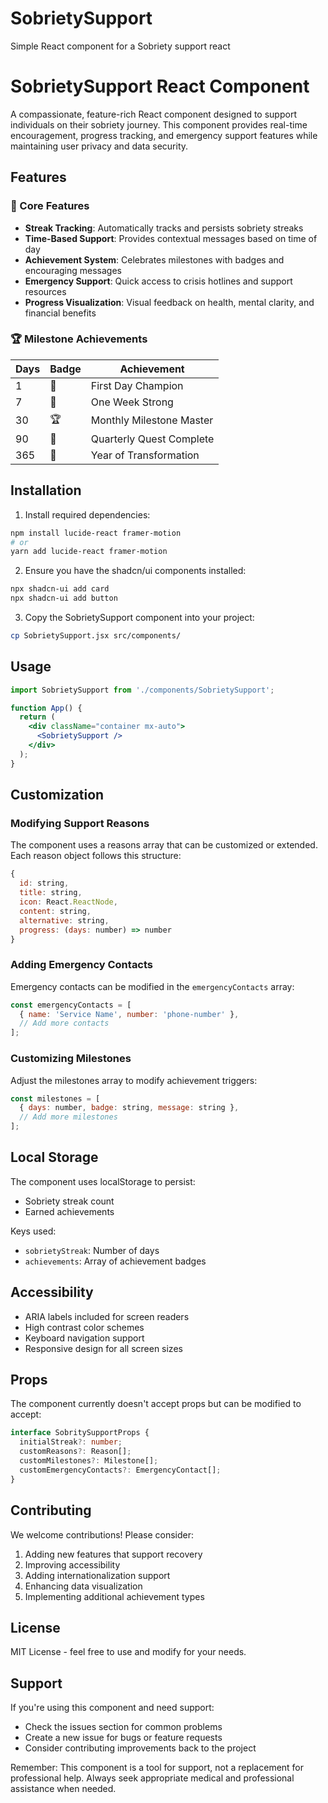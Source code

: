 # SobrietySupport
Simple React component for a Sobriety support react 
# SobrietySupport React Component

A compassionate, feature-rich React component designed to support individuals on their sobriety journey. This component provides real-time encouragement, progress tracking, and emergency support features while maintaining user privacy and data security.

## Features

### 🌟 Core Features
- **Streak Tracking**: Automatically tracks and persists sobriety streaks
- **Time-Based Support**: Provides contextual messages based on time of day
- **Achievement System**: Celebrates milestones with badges and encouraging messages
- **Emergency Support**: Quick access to crisis hotlines and support resources
- **Progress Visualization**: Visual feedback on health, mental clarity, and financial benefits

### 🏆 Milestone Achievements
| Days | Badge | Achievement |
|------|-------|-------------|
| 1    | 🌱    | First Day Champion |
| 7    | 🌟    | One Week Strong |
| 30   | 🏆    | Monthly Milestone Master |
| 90   | 💫    | Quarterly Quest Complete |
| 365  | 👑    | Year of Transformation |

## Installation

1. Install required dependencies:
```bash
npm install lucide-react framer-motion
# or
yarn add lucide-react framer-motion
```

2. Ensure you have the shadcn/ui components installed:
```bash
npx shadcn-ui add card
npx shadcn-ui add button
```

3. Copy the SobrietySupport component into your project:
```bash
cp SobrietySupport.jsx src/components/
```

## Usage

```jsx
import SobrietySupport from './components/SobrietySupport';

function App() {
  return (
    <div className="container mx-auto">
      <SobrietySupport />
    </div>
  );
}
```

## Customization

### Modifying Support Reasons

The component uses a reasons array that can be customized or extended. Each reason object follows this structure:

```javascript
{
  id: string,
  title: string,
  icon: React.ReactNode,
  content: string,
  alternative: string,
  progress: (days: number) => number
}
```

### Adding Emergency Contacts

Emergency contacts can be modified in the `emergencyContacts` array:

```javascript
const emergencyContacts = [
  { name: 'Service Name', number: 'phone-number' },
  // Add more contacts
];
```

### Customizing Milestones

Adjust the milestones array to modify achievement triggers:

```javascript
const milestones = [
  { days: number, badge: string, message: string },
  // Add more milestones
];
```

## Local Storage

The component uses localStorage to persist:
- Sobriety streak count
- Earned achievements

Keys used:
- `sobrietyStreak`: Number of days
- `achievements`: Array of achievement badges

## Accessibility

- ARIA labels included for screen readers
- High contrast color schemes
- Keyboard navigation support
- Responsive design for all screen sizes

## Props

The component currently doesn't accept props but can be modified to accept:

```typescript
interface SobritySupportProps {
  initialStreak?: number;
  customReasons?: Reason[];
  customMilestones?: Milestone[];
  customEmergencyContacts?: EmergencyContact[];
}
```

## Contributing

We welcome contributions! Please consider:

1. Adding new features that support recovery
2. Improving accessibility
3. Adding internationalization support
4. Enhancing data visualization
5. Implementing additional achievement types

## License

MIT License - feel free to use and modify for your needs.

## Support

If you're using this component and need support:
- Check the issues section for common problems
- Create a new issue for bugs or feature requests
- Consider contributing improvements back to the project

Remember: This component is a tool for support, not a replacement for professional help. Always seek appropriate medical and professional assistance when needed.

